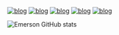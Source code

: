 [![blog](https://img.shields.io/badge/Gmail-E34131?style=for-the-badge&logo=gmail&logoColor=white)](gmail)
[![blog](https://img.shields.io/badge/LinkedIn-0366c3?style=for-the-badge&logo=linkedin&logoColor=white)](linkdim)
[![blog](https://img.shields.io/badge/HTML-e96228?style=for-the-badge&logo=html5&logoColor=white)](HTML)
[![blog](https://img.shields.io/badge/CSS-2862e9?&style=for-the-badge&logo=css3&logoColor=white)](CSS)
[![blog](https://img.shields.io/badge/JavaScript-f7d620?style=for-the-badge&logo=javascript&logoColor=black)](Javascript)

![Emerson GitHub stats](https://github-readme-stats.vercel.app/api?username=emslima&show_icons=true&theme=Showing)
